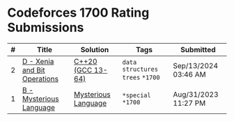 # Codeforces 1700 Rating Submissions

| # | Title | Solution | Tags | Submitted |
|:-:|-------|----------|------|-----------|
| 2 | [D - Xenia and Bit Operations](https://codeforces.com/contest/339/problem/D) | [C++20 (GCC 13-64)](https://codeforces.com/contest/339/submission/280914895) | `data structures` `trees` `*1700` | Sep/13/2024 03:46 AM |
| 1 | [B - Mysterious Language](https://codeforces.com/contest/409/problem/B) | [Mysterious Language](https://codeforces.com/contest/409/submission/221364481) | `*special` `*1700` | Aug/31/2023 11:27 PM |